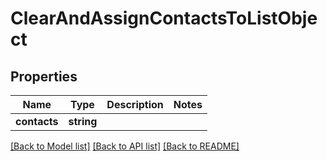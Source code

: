 # ClearAndAssignContactsToListObject

## Properties
Name | Type | Description | Notes
------------ | ------------- | ------------- | -------------
**contacts** | **string** |  | 

[[Back to Model list]](../README.md#documentation-for-models) [[Back to API list]](../README.md#documentation-for-api-endpoints) [[Back to README]](../README.md)


